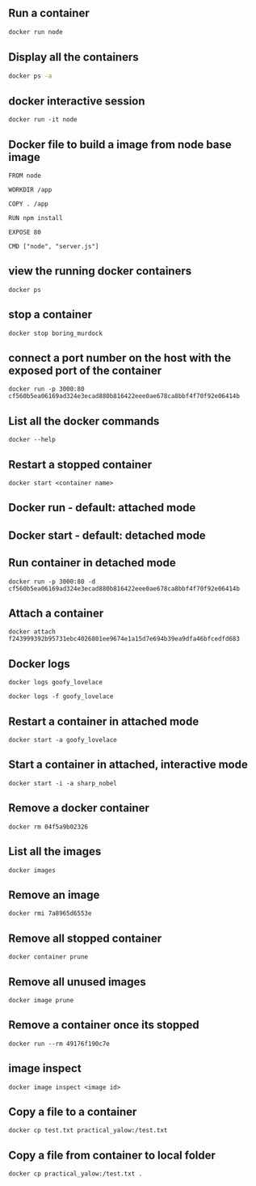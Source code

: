 ## Run a container

```sh
docker run node
```

## Display all the containers

```sh
docker ps -a
```

## docker interactive session

```
docker run -it node
```

## Docker file to build a image from node base image

```
FROM node

WORKDIR /app

COPY . /app

RUN npm install

EXPOSE 80

CMD ["node", "server.js"]
```

## view the running docker containers

```
docker ps
```

## stop a container

```
docker stop boring_murdock
```

## connect a port number on the host with the exposed port of the container

```
docker run -p 3000:80 cf560b5ea06169ad324e3ecad880b816422eee0ae678ca8bbf4f70f92e06414b
```

## List all the docker commands

```
docker --help
```

## Restart a stopped container

```
docker start <container name>
```

## Docker run - default: attached mode

## Docker start - default: detached mode

## Run container in detached mode

```
docker run -p 3000:80 -d cf560b5ea06169ad324e3ecad880b816422eee0ae678ca8bbf4f70f92e06414b
```

## Attach a container

```
docker attach f243999392b95731ebc4026801ee9674e1a15d7e694b39ea9dfa46bfcedfd683
```

## Docker logs

```
docker logs goofy_lovelace
```

```
docker logs -f goofy_lovelace
```

## Restart a container in attached mode

```
docker start -a goofy_lovelace
```

## Start a container in attached, interactive mode

```
docker start -i -a sharp_nobel
```

## Remove a docker container

```
docker rm 04f5a9b02326
```

## List all the images

```
docker images
```

## Remove an image

```
docker rmi 7a8965d6553e
```

## Remove all stopped container

```
docker container prune
```

## Remove all unused images

```
docker image prune
```

## Remove a container once its stopped

```
docker run --rm 49176f190c7e
```

## image inspect

```
docker image inspect <image id>
```

## Copy a file to a container

```
docker cp test.txt practical_yalow:/test.txt
```

## Copy a file from container to local folder

```
docker cp practical_yalow:/test.txt .
```
